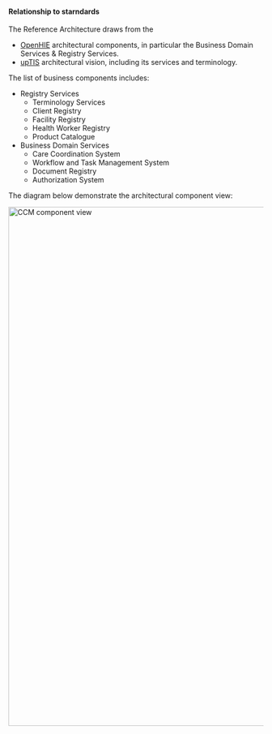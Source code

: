 


#### Relationship to starndards

The Reference Architecture draws from the

- [OpenHIE](https://ohie.org/) architectural components, in particular the Business Domain Services & Registry Services.
- [upTIS](https://www.tehik.ee/uue-polvkonna-tervise-infosusteem-uptis) architectural vision, including its services and terminology.

The list of business components includes:

- Registry Services
  - Terminology Services
  - Client Registry
  - Facility Registry
  - Health Worker Registry
  - Product Catalogue
- Business Domain Services
  - Care Coordination System
  - Workflow and Task Management System
  - Document Registry
  - Authorization System

The diagram below demonstrate the architectural component view:

<img src="component-view.png" alt="CCM component view" width="1024" />
